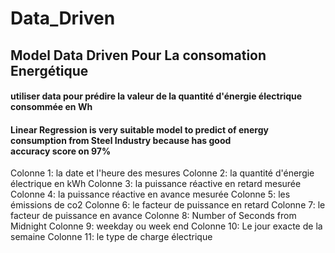 # Data_Driven

## Model Data Driven Pour La consomation Energétique

#### utiliser data pour prédire la valeur de la quantité d'énergie électrique consommée en Wh
#### Linear Regression is very suitable model to predict of energy consumption from Steel Industry because has good accuracy score on 97%

Colonne 1: la date et l'heure des mesures
Colonne 2: la quantité d'énergie électrique en kWh
Colonne 3: la puissance réactive en retard mesurée 
Colonne 4: la puissance réactive en avance mesurée
Colonne 5: les émissions de co2
Colonne 6: le facteur de puissance en retard 
Colonne 7: le facteur de puissance en avance 
Colonne 8: Number of Seconds from Midnight 
Colonne 9: weekday ou week end 
Colonne 10: Le jour exacte de la semaine 
Colonne 11: le type de charge électrique